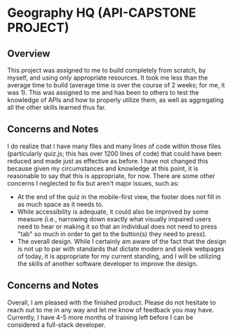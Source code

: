 <h1>Geography HQ (API-CAPSTONE PROJECT)</h1>



<h2>Overview</h2>


<p>
This project was assigned to me to build completely from scratch, by myself, and using only appropriate resources. It took me less than the average time to build
(average time is over the course of 2 weeks; for me, it was 1). This was assigned to me and has been to others to test the knowledge of APIs and how to properly
utilize them, as well as aggregating all the other skills learned thus far. 
</p>



<h2>Concerns and Notes</h2>


<p>
I do realize that I have many files and many lines of code within those files (particularly quiz.js; this has over 1200 lines of code) that could have been reduced
and made just as effective as before. I have not changed this because given my circumstances and knowledge at this point, it is reasonable to say that this is 
appropriate, for now. There are some other concerns I neglected to fix but aren't major issues, such as:
</p>

<ul>
  <li>At the end of the quiz in the mobile-first view, the footer does not fill in as much space as it needs to.</li>
  <li>While accessibility is adequate, it could also be improved by some measure (i.e., narrowing down exactly what visually impaired users need to hear or making it so that an individual does not need to press "tab" so much in order to get to the button(s) they need to press).</li>
  <li>The overall design. While I certainly am aware of the fact that the design is not up to par with standards that dictate modern and sleek webpages of today, it is appropriate for my current standing, and I will be utilizing the skills of another software developer to improve the design.</li>
</ul>



<h2>Concerns and Notes</h2>


<p>
Overall, I am pleased with the finished product. Please do not hesitate to reach out to me in any way and let me know of feedback you may have. Currently, I have
4-5 more months of training left before I can be considered a full-stack developer.
</p>
